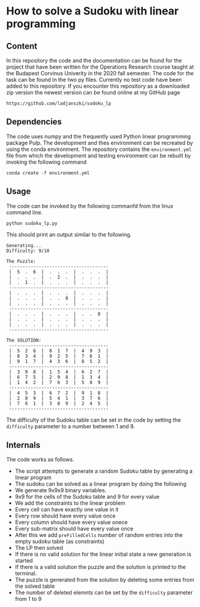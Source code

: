 # How to solve a Sudoku with linear programming
## Content
In this repository the code and the documentation can be found for the project that have been written for the Operations Research course taught at the Budapest Corvinus Univerity in the 2020 fall semester.
The code for the task can be found in the two py files. Currently no test code have been added to this repository.
If you encounter this repository as a downloaded zip version the newest version can be found online at my GitHub page
```
https://github.com/ladjanszki/sudoku_lp
```

## Dependencies
The code uses numpy and the frequently used Python linear programming package Pulp. The development and thes environment can be recreated by using the conda environment.
The repository contains the `environment.yml` file from which the development and testing environment can be rebuilt by invoking the following command
```
conda create -f environment.yml
```

## Usage
The code can be invoked by the following commanfd from the linux command line. 

```
python sudoku_lp.py
```

This should print an output similar to the following.
```
Generating...
Difficulty: 9/10

The Puzzle: 
 -------------------------------------
 |  5  .  6  |  .  .  .  |  .  .  .  |
 |  .  .  .  |  .  2  .  |  .  .  .  |
 |  .  1  .  |  .  .  .  |  .  .  .  |
 -------------------------------------
 |  .  .  .  |  .  .  .  |  .  .  .  |
 |  .  .  .  |  .  .  8  |  .  .  .  |
 |  .  .  .  |  .  .  .  |  .  .  .  |
 -------------------------------------
 |  .  .  .  |  .  .  .  |  .  .  8  |
 |  .  .  .  |  .  .  .  |  .  .  .  |
 |  .  .  .  |  .  .  .  |  .  .  .  |
 -------------------------------------

The SOLUTION: 
 -------------------------------------
 |  5  2  6  |  8  1  7  |  4  9  3  |
 |  8  3  4  |  9  2  5  |  7  6  1  |
 |  9  1  7  |  4  3  6  |  8  5  2  |
 -------------------------------------
 |  3  9  8  |  1  5  4  |  6  2  7  |
 |  6  7  5  |  2  9  8  |  1  3  4  |
 |  1  4  2  |  7  6  3  |  5  8  9  |
 -------------------------------------
 |  4  5  3  |  6  7  2  |  9  1  8  |
 |  2  8  9  |  5  4  1  |  3  7  6  |
 |  7  6  1  |  3  8  9  |  2  4  5  |
 -------------------------------------
```
The difficulty of the Sudoku table can be set in the code by setting the `difficulty` parameter to a number between 1 and 9.  

## Internals
The code works as follows.
* The script attempts to generate a random Sudoku table by generating a linear program
* The sudoku can be solved as a linear program by doing the following
* We generate 9x9x9 binary variables.
* 9x9 for the cells of the Sudoku table and 9 for every value
* We add the constraints to the linear problem
* Every cell can have exactly one value in it
* Every row should have every value once
* Every column should have every value onece
* Every sub-matrix should have every value once
* After this we add `preFilledCells` number of random entries into the empty sudoku table (as constraints)
* The LP then solved
* If there is no valid solution for the linear initial state a new generation is started
* If there is a valid solution the puzzle and the solution is printed to the terminal.
* The puzzle is generated from the solution by deleting some entries from the solved table
* The number of deleted elemnts can be set by the `difficulty` parameter from 1 to 9





